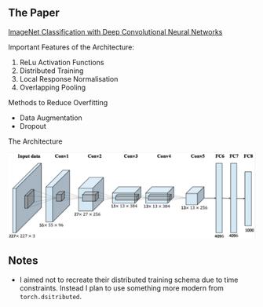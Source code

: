 

## The Paper
<a href='https://proceedings.neurips.cc/paper_files/paper/2012/file/c399862d3b9d6b76c8436e924a68c45b-Paper.pdf'>ImageNet Classification with Deep Convolutional
Neural Networks</a>

Important Features of the Architecture: 
1. ReLu Activation Functions
2. Distributed Training 
3. Local Response Normalisation
4. Overlapping Pooling

Methods to Reduce Overfitting
- Data Augmentation
- Dropout

The Architecture 

![AlexNet](https://github.com/stephenCarmody/pytorch-playground/blob/main/1-AlexNet/images/AlexNet.png)


## Notes
- I aimed not to recreate their distributed training schema due to time constraints. Instead I plan to use something more modern from <code>torch.dsitributed</code>.